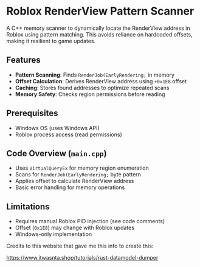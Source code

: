 # Roblox RenderView Pattern Scanner

A C++ memory scanner to dynamically locate the RenderView address in Roblox using pattern matching. This avoids reliance on hardcoded offsets, making it resilient to game updates.

## Features
- **Pattern Scanning**: Finds `RenderJob(EarlyRendering;` in memory
- **Offset Calculation**: Derives RenderView address using `+0x1E8` offset
- **Caching**: Stores found addresses to optimize repeated scans
- **Memory Safety**: Checks region permissions before reading

## Prerequisites
- Windows OS (uses Windows API)
- Roblox process access (read permissions)

## Code Overview (`main.cpp`)
- Uses `VirtualQueryEx` for memory region enumeration
- Scans for `RenderJob(EarlyRendering;` byte pattern
- Applies offset to calculate RenderView address
- Basic error handling for memory operations

## Limitations
- Requires manual Roblox PID injection (see code comments)
- Offset (`0x1E8`) may change with Roblox updates
- Windows-only implementation
  
Credits to this website that gave me this info to create this:

https://www.itwasnta.shop/tutorials/rust-datamodel-dumper
